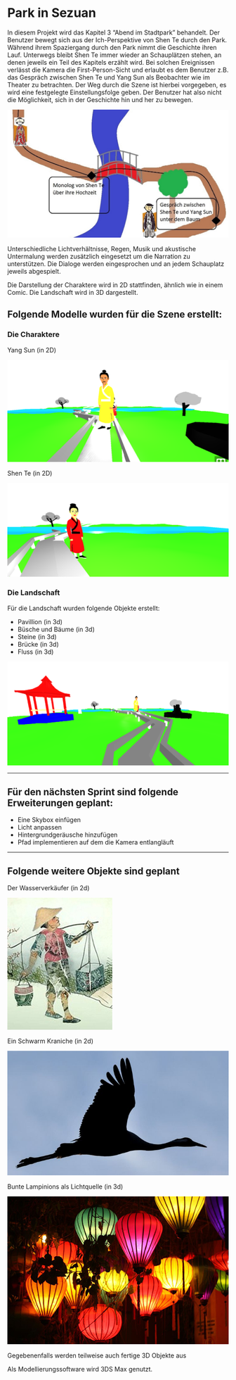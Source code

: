 # Park in Sezuan

In diesem Projekt wird das Kapitel 3 “Abend im Stadtpark” behandelt. Der Benutzer bewegt sich aus der Ich-Perspektive von Shen Te durch den Park.
Während ihrem Spaziergang durch den Park nimmt die Geschichte ihren Lauf. Unterwegs bleibt Shen Te immer wieder an Schauplätzen stehen, an denen jeweils ein Teil des Kapitels erzählt wird. Bei solchen Ereignissen verlässt die Kamera die First-Person-Sicht und erlaubt es dem Benutzer z.B. das Gespräch zwischen Shen Te und Yang Sun als Beobachter wie im Theater zu betrachten. Der Weg durch die Szene ist hierbei vorgegeben, es wird eine festgelegte Einstellungsfolge geben. Der Benutzer hat also nicht die Möglichkeit, sich in der Geschichte hin und her zu bewegen.

![](img/Sezuan.jpg)

Unterschiedliche Lichtverhältnisse, Regen, Musik und akustische Untermalung werden zusätzlich eingesetzt um die Narration zu unterstützen. Die Dialoge werden eingesprochen und an jedem Schauplatz jeweils abgespielt.

Die Darstellung der Charaktere wird in 2D stattfinden, ähnlich wie in einem Comic. Die Landschaft wird in 3D dargestellt.


## Folgende Modelle wurden für die Szene erstellt:


### Die Charaktere

Yang Sun (in 2D)

![](img/Sun.png)

Shen Te (in 2D)

![](img/ShenTe.png)


### Die Landschaft

Für die Landschaft wurden folgende Objekte erstellt:

- Pavillion (in 3d)
- Büsche und Bäume (in 3d)
- Steine (in 3d)
- Brücke (in 3d)
- Fluss (in 3d)

![](img/Landscape.png)

-----

## Für den nächsten Sprint sind folgende Erweiterungen geplant:

- Eine Skybox einfügen
- Licht anpassen
- Hintergrundgeräusche hinzufügen
- Pfad implementieren auf dem die Kamera entlangläuft

-----

## Folgende weitere Objekte sind geplant

Der Wasserverkäufer (in 2d)

![](img/4078428_web.jpg)

Ein Schwarm Kraniche (in 2d)

![](img/size=708x398.jpg)

Bunte Lampinions als Lichtquelle (in 3d)

![](img/Laternen.jpg)


Gegebenenfalls werden teilweise auch fertige 3D Objekte aus


Als Modellierungssoftware wird  3DS Max genutzt.
